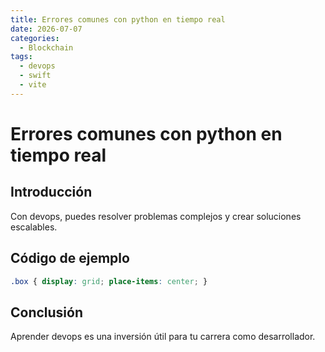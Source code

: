 ```yaml
---
title: Errores comunes con python en tiempo real
date: 2026-07-07
categories:
  - Blockchain
tags:
  - devops
  - swift
  - vite
---
```


# Errores comunes con python en tiempo real

## Introducción

Con devops, puedes resolver problemas complejos y crear soluciones escalables.

## Código de ejemplo

```css
.box { display: grid; place-items: center; }
```

## Conclusión

Aprender devops es una inversión útil para tu carrera como desarrollador.